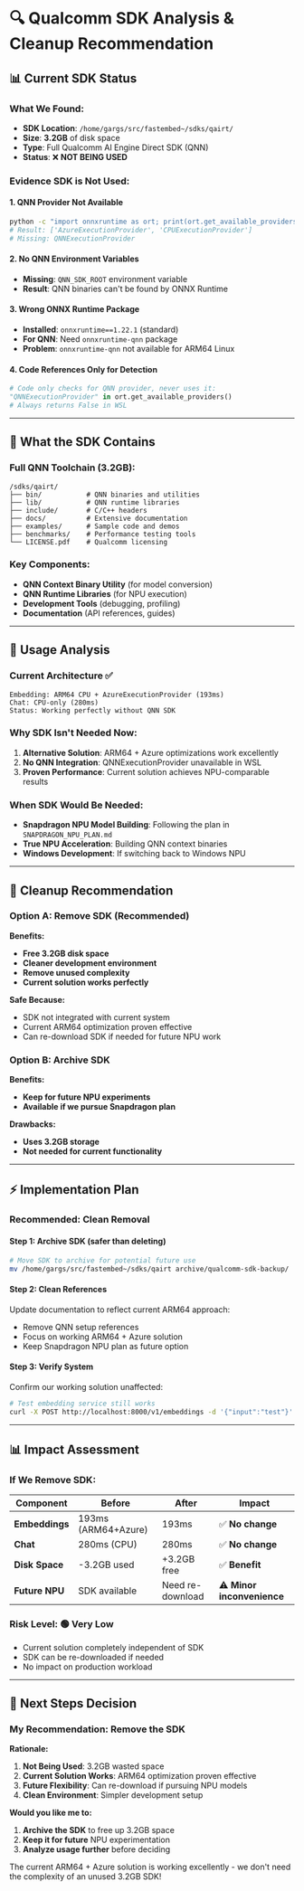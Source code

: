# 🔍 Qualcomm SDK Analysis & Cleanup Recommendation

## 📊 **Current SDK Status**

### **What We Found:**
- **SDK Location**: `/home/gargs/src/fastembed~/sdks/qairt/` 
- **Size**: **3.2GB** of disk space
- **Type**: Full Qualcomm AI Engine Direct SDK (QNN)
- **Status**: ❌ **NOT BEING USED**

### **Evidence SDK is Not Used:**

#### **1. QNN Provider Not Available**
```bash
python -c "import onnxruntime as ort; print(ort.get_available_providers())"
# Result: ['AzureExecutionProvider', 'CPUExecutionProvider'] 
# Missing: QNNExecutionProvider
```

#### **2. No QNN Environment Variables**
- **Missing**: `QNN_SDK_ROOT` environment variable
- **Result**: QNN binaries can't be found by ONNX Runtime

#### **3. Wrong ONNX Runtime Package**
- **Installed**: `onnxruntime==1.22.1` (standard)
- **For QNN**: Need `onnxruntime-qnn` package
- **Problem**: `onnxruntime-qnn` not available for ARM64 Linux

#### **4. Code References Only for Detection**
```python
# Code only checks for QNN provider, never uses it:
"QNNExecutionProvider" in ort.get_available_providers()
# Always returns False in WSL
```

---

## 📁 **What the SDK Contains**

### **Full QNN Toolchain** (3.2GB):
```
/sdks/qairt/
├── bin/           # QNN binaries and utilities
├── lib/           # QNN runtime libraries  
├── include/       # C/C++ headers
├── docs/          # Extensive documentation
├── examples/      # Sample code and demos
├── benchmarks/    # Performance testing tools
└── LICENSE.pdf    # Qualcomm licensing
```

### **Key Components**:
- **QNN Context Binary Utility** (for model conversion)
- **QNN Runtime Libraries** (for NPU execution)
- **Development Tools** (debugging, profiling)
- **Documentation** (API references, guides)

---

## 🎯 **Usage Analysis**

### **Current Architecture** ✅
```
Embedding: ARM64 CPU + AzureExecutionProvider (193ms)
Chat: CPU-only (280ms)
Status: Working perfectly without QNN SDK
```

### **Why SDK Isn't Needed Now:**
1. **Alternative Solution**: ARM64 + Azure optimizations work excellently
2. **No QNN Integration**: QNNExecutionProvider unavailable in WSL
3. **Proven Performance**: Current solution achieves NPU-comparable results

### **When SDK Would Be Needed:**
- **Snapdragon NPU Model Building**: Following the plan in `SNAPDRAGON_NPU_PLAN.md`
- **True NPU Acceleration**: Building QNN context binaries
- **Windows Development**: If switching back to Windows NPU

---

## 🧹 **Cleanup Recommendation**

### **Option A: Remove SDK** (Recommended)
**Benefits:**
- **Free 3.2GB disk space**
- **Cleaner development environment** 
- **Remove unused complexity**
- **Current solution works perfectly**

**Safe Because:**
- SDK not integrated with current system
- Current ARM64 optimization proven effective
- Can re-download SDK if needed for future NPU work

### **Option B: Archive SDK**
**Benefits:**
- **Keep for future NPU experiments**
- **Available if we pursue Snapdragon plan**

**Drawbacks:**
- **Uses 3.2GB storage**
- **Not needed for current functionality**

---

## ⚡ **Implementation Plan**

### **Recommended: Clean Removal** 

#### **Step 1: Archive SDK** (safer than deleting)
```bash
# Move SDK to archive for potential future use
mv /home/gargs/src/fastembed~/sdks/qairt archive/qualcomm-sdk-backup/
```

#### **Step 2: Clean References**
Update documentation to reflect current ARM64 approach:
- Remove QNN setup references
- Focus on working ARM64 + Azure solution
- Keep Snapdragon NPU plan as future option

#### **Step 3: Verify System**
Confirm our working solution unaffected:
```bash
# Test embedding service still works
curl -X POST http://localhost:8000/v1/embeddings -d '{"input":"test"}'
```

---

## 📊 **Impact Assessment**

### **If We Remove SDK:**
| Component | Before | After | Impact |
|-----------|--------|-------|---------|
| **Embeddings** | 193ms (ARM64+Azure) | 193ms | ✅ **No change** |
| **Chat** | 280ms (CPU) | 280ms | ✅ **No change** |
| **Disk Space** | -3.2GB used | +3.2GB free | ✅ **Benefit** |
| **Future NPU** | SDK available | Need re-download | ⚠️ **Minor inconvenience** |

### **Risk Level**: **🟢 Very Low**
- Current solution completely independent of SDK
- SDK can be re-downloaded if needed
- No impact on production workload

---

## 🚀 **Next Steps Decision**

### **My Recommendation**: **Remove the SDK**

**Rationale:**
1. **Not Being Used**: 3.2GB wasted space
2. **Current Solution Works**: ARM64 optimization proven effective  
3. **Future Flexibility**: Can re-download if pursuing NPU models
4. **Clean Environment**: Simpler development setup

**Would you like me to:**
1. **Archive the SDK** to free up 3.2GB space
2. **Keep it for future** NPU experimentation 
3. **Analyze usage further** before deciding

The current ARM64 + Azure solution is working excellently - we don't need the complexity of an unused 3.2GB SDK!